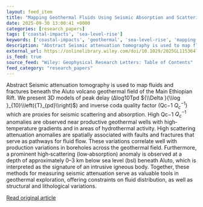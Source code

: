 ```yaml
---
layout: feed_item
title: "Mapping Geothermal Fluids Using Seismic Absorption and Scattering: A Case Study From Aluto Volcano"
date: 2025-09-30 13:00:41 +0000
categories: [research_papers]
tags: ['coastal-impacts', 'sea-level-rise']
keywords: ['coastal-impacts', 'geothermal', 'sea-level-rise', 'mapping', 'fluids']
description: "Abstract Seismic attenuation tomography is used to map fluids and fractures beneath the Aluto volcano geothermal field of the Main Ethiopian Rift"
external_url: https://onlinelibrary.wiley.com/doi/10.1029/2025GL115364?af=R
is_feed: true
source_feed: "Wiley: Geophysical Research Letters: Table of Contents"
feed_category: "research_papers"
---
```


Abstract Seismic attenuation tomography is used to map fluids and fractures beneath the Aluto volcano geothermal field of the Main Ethiopian Rift. We present 3D models of peak delay (Δlog10Tpd ${\\Delta }{\\log }_{10}\\left({T}_{pd}\\right)$) and inverse coda quality factor (Qc−1 ${Q}_{c}^{-1}$) which are proxies for seismic scattering and absorption. High Qc−1 ${Q}_{c}^{-1}$ anomalies are observed near productive geothermal wells with high‐temperature gradients and in areas of hydrothermal activity. High scattering attenuation anomalies are spatially associated with faults and fractures that serve as pathways for fluid flow. These variations correlate well with production variations in boreholes across the geothermal field. Furthermore, a prominent high‐scattering (low‐absorption) anomaly is observed at a depth of approximately 0–3 km below sea level (bsl) beneath Aluto, which is interpreted as the signature of an intrusive igneous body. Together, these methods for measuring seismic attenuation serve as valuable tools in geothermal exploration, offering constraints on fluid distribution, as well as structural and lithological variations.

[Read original article](https://onlinelibrary.wiley.com/doi/10.1029/2025GL115364?af=R)
